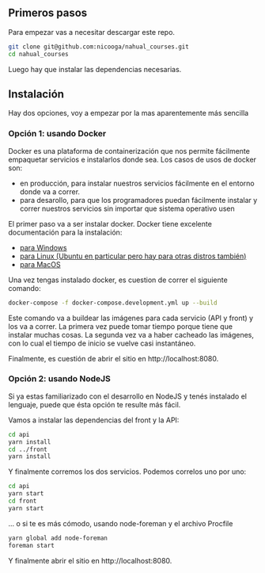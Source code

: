 ## Primeros pasos

Para empezar vas a necesitar descargar este repo.

~~~bash
git clone git@github.com:nicooga/nahual_courses.git
cd nahual_courses
~~~

Luego hay que instalar las dependencias necesarias.

## Instalación

Hay dos opciones, voy a empezar por la mas aparentemente más sencilla

### Opción 1: usando Docker

Docker es una plataforma de containerización que nos permite fácilmente empaquetar servicios e instalarlos donde sea. Los casos de usos de docker son:

 - en producción, para instalar nuestros servicios fácilmente en el entorno donde va a correr.
 - para desarollo, para que los programadores puedan fácilmente instalar y correr nuestros servicios sin importar que sistema operativo usen

El primer paso va a ser instalar docker. Docker tiene excelente documentación para la instalación:

- [para Windows](https://docs.docker.com/docker-for-windows/install/)
- [para Linux (Ubuntu en particular pero hay para otras distros también)](https://docs.docker.com/install/linux/docker-ce/ubuntu/)
- [para MacOS](https://docs.docker.com/docker-for-mac/install/)

Una vez tengas instalado docker, es cuestion de correr el siguiente comando:

~~~bash
docker-compose -f docker-compose.development.yml up --build
~~~

Este comando va a buildear las imágenes para cada servicio (API y front) y los va a correr.
La primera vez puede tomar tiempo porque tiene que instalar muchas cosas.
La segunda vez va a haber cacheado las imágenes, con lo cual el tiempo de inicio se vuelve casi instantáneo.

Finalmente, es cuestión de abrir el sitio en http://localhost:8080.

### Opción 2: usando NodeJS

Si ya estas familiarizado con el desarrollo en NodeJS y tenés instalado el lenguaje, puede que ésta opción te resulte más fácil.

Vamos a instalar las dependencias del front y la API:

~~~bash
cd api
yarn install
cd ../front
yarn install
~~~

Y finalmente corremos los dos servicios. Podemos correlos uno por uno:

~~~bash
cd api
yarn start
cd front
yarn start
~~~

... o si te es más cómodo, usando node-foreman y el archivo Procfile

~~~bash
yarn global add node-foreman
foreman start
~~~

Y finalmente abrir el sitio en http://localhost:8080.
